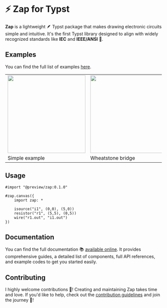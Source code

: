 # ⚡️ Zap for Typst

**Zap** is a lightweight 🪶 Typst package that makes drawing electronic circuits simple and intuitive. It's the first Typst library designed to align with widely recognized standards like **IEC** and **IEEE/ANSI** 📜.

## Examples

You can find the full list of examples [here](https://l0uisgrange.github.io/zap/examples).

<table>
<tr>
  <td>
    <img src="examples/example1.png" width="250px">
  </td>
  <td>
    <img src="examples/example2.png" width="250px">
  </td>
</tr>
<tr>
  <td>Simple example</td>
  <td>Wheatstone bridge</td>
</tr>
</table>


## Usage

```typst
#import "@preview/zap:0.1.0"

#zap.canvas({
    import zap: *

    isource("i1", (0,0), (5,0))
    resistor("r1", (5,5), (0,5))
    wire("r1.out", "i1.out")
})
```

## Documentation

You can find the full documentation 📚 [available online](https://l0uisgrange.github.io/zap/). It provides comprehensive guides, a detailed list of components, full API references, and example codes to get you started easily.

## Contributing

I highly welcome contributions 🌱! Creating and maintaining Zap takes time and love. If you'd like to help, check out the [contribution guidelines](CONTRIBUTING.md) and join the journey 🤩!
